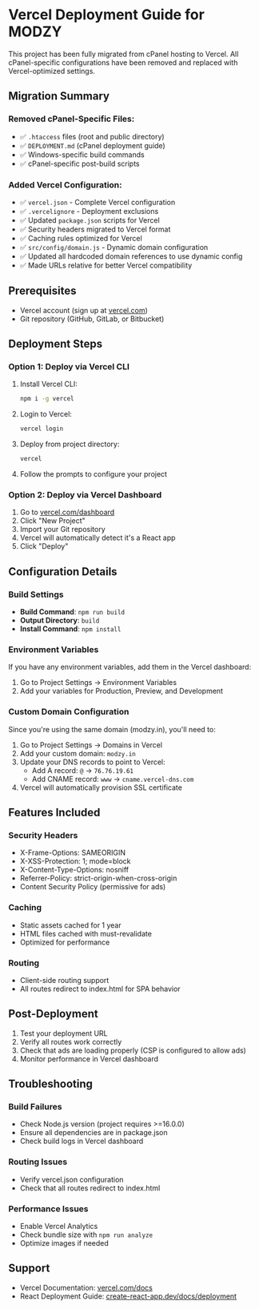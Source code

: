 # Vercel Deployment Guide for MODZY

This project has been fully migrated from cPanel hosting to Vercel. All cPanel-specific configurations have been removed and replaced with Vercel-optimized settings.

## Migration Summary

### Removed cPanel-Specific Files:
- ✅ `.htaccess` files (root and public directory)
- ✅ `DEPLOYMENT.md` (cPanel deployment guide)
- ✅ Windows-specific build commands
- ✅ cPanel-specific post-build scripts

### Added Vercel Configuration:
- ✅ `vercel.json` - Complete Vercel configuration
- ✅ `.vercelignore` - Deployment exclusions
- ✅ Updated `package.json` scripts for Vercel
- ✅ Security headers migrated to Vercel format
- ✅ Caching rules optimized for Vercel
- ✅ `src/config/domain.js` - Dynamic domain configuration
- ✅ Updated all hardcoded domain references to use dynamic config
- ✅ Made URLs relative for better Vercel compatibility

## Prerequisites
- Vercel account (sign up at [vercel.com](https://vercel.com))
- Git repository (GitHub, GitLab, or Bitbucket)

## Deployment Steps

### Option 1: Deploy via Vercel CLI
1. Install Vercel CLI:
   ```bash
   npm i -g vercel
   ```

2. Login to Vercel:
   ```bash
   vercel login
   ```

3. Deploy from project directory:
   ```bash
   vercel
   ```

4. Follow the prompts to configure your project

### Option 2: Deploy via Vercel Dashboard
1. Go to [vercel.com/dashboard](https://vercel.com/dashboard)
2. Click "New Project"
3. Import your Git repository
4. Vercel will automatically detect it's a React app
5. Click "Deploy"

## Configuration Details

### Build Settings
- **Build Command**: `npm run build`
- **Output Directory**: `build`
- **Install Command**: `npm install`

### Environment Variables
If you have any environment variables, add them in the Vercel dashboard:
1. Go to Project Settings → Environment Variables
2. Add your variables for Production, Preview, and Development

### Custom Domain Configuration
Since you're using the same domain (modzy.in), you'll need to:
1. Go to Project Settings → Domains in Vercel
2. Add your custom domain: `modzy.in`
3. Update your DNS records to point to Vercel:
   - Add A record: `@` → `76.76.19.61`
   - Add CNAME record: `www` → `cname.vercel-dns.com`
4. Vercel will automatically provision SSL certificate

## Features Included

### Security Headers
- X-Frame-Options: SAMEORIGIN
- X-XSS-Protection: 1; mode=block
- X-Content-Type-Options: nosniff
- Referrer-Policy: strict-origin-when-cross-origin
- Content Security Policy (permissive for ads)

### Caching
- Static assets cached for 1 year
- HTML files cached with must-revalidate
- Optimized for performance

### Routing
- Client-side routing support
- All routes redirect to index.html for SPA behavior

## Post-Deployment

1. Test your deployment URL
2. Verify all routes work correctly
3. Check that ads are loading properly (CSP is configured to allow ads)
4. Monitor performance in Vercel dashboard

## Troubleshooting

### Build Failures
- Check Node.js version (project requires >=16.0.0)
- Ensure all dependencies are in package.json
- Check build logs in Vercel dashboard

### Routing Issues
- Verify vercel.json configuration
- Check that all routes redirect to index.html

### Performance Issues
- Enable Vercel Analytics
- Check bundle size with `npm run analyze`
- Optimize images if needed

## Support
- Vercel Documentation: [vercel.com/docs](https://vercel.com/docs)
- React Deployment Guide: [create-react-app.dev/docs/deployment](https://create-react-app.dev/docs/deployment)
